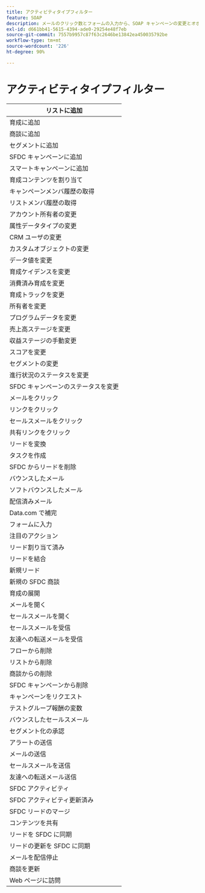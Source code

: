 ```yaml
---
title: アクティビティタイプフィルター
feature: SOAP
description: メールのクリック数とフォームの入力から、SOAP キャンペーンの変更とオポチュニティの更新に至るまで、SFDCの呼び出しでサポートされるすべてのアクティビティタイプフィルターを参照します。
exl-id: d661bb41-5615-4394-ade0-29254e48f7eb
source-git-commit: 7557b9957c87f63c2646be13842ea450035792be
workflow-type: tm+mt
source-wordcount: '226'
ht-degree: 90%

---
```


# アクティビティタイプフィルター

| リストに追加 |
|-------------------------------------|
| 育成に追加 |
| 商談に追加 |
| セグメントに追加 |
| SFDC キャンペーンに追加 |
| スマートキャンペーンに追加 |
| 育成コンテンツを割り当て |
| キャンペーンメンバ履歴の取得 |
| リストメンバ履歴の取得 |
| アカウント所有者の変更 |
| 属性データタイプの変更 |
| CRM ユーザの変更 |
| カスタムオブジェクトの変更 |
| データ値を変更 |
| 育成ケイデンスを変更 |
| 消費済み育成を変更 |
| 育成トラックを変更 |
| 所有者を変更 |
| プログラムデータを変更 |
| 売上高ステージを変更 |
| 収益ステージの手動変更 |
| スコアを変更 |
| セグメントの変更 |
| 進行状況のステータスを変更 |
| SFDC キャンペーンのステータスを変更 |
| メールをクリック |
| リンクをクリック |
| セールスメールをクリック |
| 共有リンクをクリック |
| リードを変換 |
| タスクを作成 |
| SFDC からリードを削除 |
| バウンスしたメール |
| ソフトバウンスしたメール |
| 配信済みメール |
| Data.com で補完 |
| フォームに入力 |
| 注目のアクション |
| リード割り当て済み |
| リードを結合 |
| 新規リード |
| 新規の SFDC 商談 |
| 育成の展開 |
| メールを開く |
| セールスメールを開く |
| セールスメールを受信 |
| 友達への転送メールを受信 |
| フローから削除 |
| リストから削除 |
| 商談からの削除 |
| SFDC キャンペーンから削除 |
| キャンペーンをリクエスト |
| テストグループ報酬の変数 |
| バウンスしたセールスメール |
| セグメント化の承認 |
| アラートの送信 |
| メールの送信 |
| セールスメールを送信 |
| 友達への転送メール送信 |
| SFDC アクティビティ |
| SFDC アクティビティ更新済み |
| SFDC リードのマージ |
| コンテンツを共有 |
| リードを SFDC に同期 |
| リードの更新を SFDC に同期 |
| メールを配信停止 |
| 商談を更新 |
| Web ページに訪問 |
